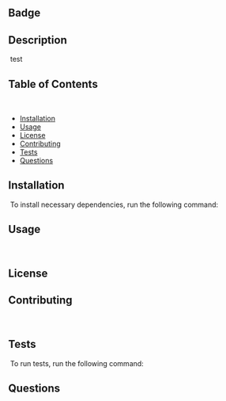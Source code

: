 
## Badge

## Description
​
test
​
## Table of Contents 
​
* [Installation](#installation)
​
* [Usage](#usage)
​
* [License](#license)
​
* [Contributing](#contributing)
​
* [Tests](#tests)
​
* [Questions](#questions)
​
## Installation
​
To install necessary dependencies, run the following command: 
​

## Usage


​
## License


  
## Contributing


​
## Tests
​
To run tests, run the following command:

## Questions

